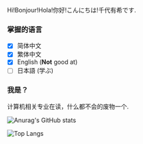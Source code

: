 Hi!Bonjour!Hola!你好!こんにちは!千代有希です.

### 掌握的语言

- [x] 简体中文
- [x] 繁体中文
- [x] English (**Not** good at)
- [ ] 日本語 (学ぶ)

### 我是？

计算机相关专业在读，什么都不会的废物一个.

![Anurag's GitHub stats](https://github-readme-stats.vercel.app/api?username=chiyoyuki)

![Top Langs](https://github-readme-stats.vercel.app/api/top-langs/?username=chiyoyuki)
